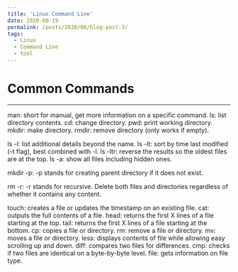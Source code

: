 ```yaml
---
title: 'Linux Command Line'
date: 2020-08-19
permalink: /posts/2020/08/blog-post-3/
tags:
  - Linux
  - Command Line
  - tool
---
```


# Common Commands
---------

man: short for manual, get more information on a specific command.
ls: list directory contents.
cd: change directory.
pwd: print working directory.
mkdir: make directory.
rmdir: remove directory (only works if empty).

ls -l: list additional details beyond the name.
ls -lt: sort by time last modified (-t flag), best combined with -l.
ls -ltr: reverse the results so the oldest files are at the top.
ls -a: show all files including hidden ones.

mkdir -p: -p stands for creating parent directory if it does not exist.

rm -r: -r stands for recursive. Delete both files and directories regardless of whether it contains any content.

touch: creates a file or updates the timestamp on an existing file.
cat: outputs the full contents of a file.
head: returns the first X lines of a file starting at the top.
tail: returns the first X lines of a file starting at the bottom.
cp: copies a file or directory.
rm: remove a file or directory.
mv: moves a file or directory.
less: displays contents of file while allowing easy scrolling up and down.
diff: compares two files for differences.
cmp: checks if two files are identical on a byte-by-byte level.
file: gets information on file type.




















